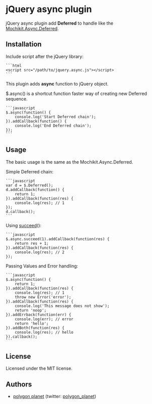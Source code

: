 jQuery async plugin
===================

jQuery async plugin add **Deferred** to handle like the [Mochikit.Async.Deferred](http://mochi.github.io/mochikit/doc/html/MochiKit/Async.html#fn-deferred).

## Installation

Include script after the jQuery library:

    ```html
    <script src="/path/to/jquery.async.js"></script>
    ```

This plugin adds **async** function to jQuery object.

$.async() is a shortcut function faster way of creating new Deferred sequence.

    ```javascript
    $.async(function() {
        console.log('Start Deferred chain');
    }).addCallback(function() {
        console.log('End Deferred chain');
    });
    ```

## Usage

The basic usage is the same as the Mochikit.Async.Deferred.


Simple Deferred chain:

    ```javascript
    var d = $.Deferred();
    d.addCallback(function() {
        return 1;
    }).addCallback(function(res) {
        console.log(res); // 1
    });
    d.callback();
    ```

Using [succeed](http://mochi.github.io/mochikit/doc/html/MochiKit/Async.html#fn-succeed)():

    ```javascript
    $.async.succeed(1).addCallback(function(res) {
        return res + 1;
    }).addCallback(function(res) {
        console.log(res); // 2
    });


Passing Values and Error handling:

    ```javascript
    $.async(function() {
        return 1;
    }).addCallback(function(res) {
        console.log(res); // 1
        throw new Error('error');
    }).addCallback(function(res) {
        console.log('This message does not show');
        return 'noop';
    }).addErrback(function(err) {
        console.log(err); // error
        return 'hello';
    }).addBoth(function(res) {
        console.log(res); // hello
    }).callback();
    ```

## License

Licensed under the MIT license.

## Authors

* [polygon planet](https://github.com/polygonplanet) (twitter: [polygon_planet](http://twitter.com/polygon_planet))



